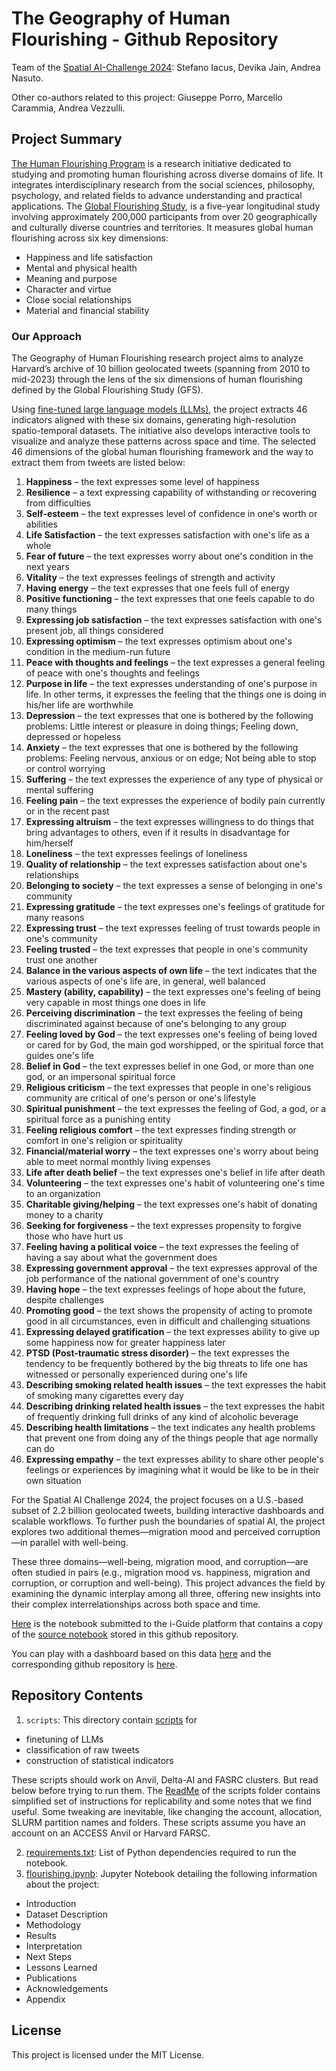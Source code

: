 # The Geography of Human Flourishing - Github Repository

Team of the [Spatial AI-Challenge 2024](https://i-guide.io/spatial-ai-challenge-2024/): Stefano Iacus, Devika Jain, Andrea Nasuto.

Other co-authors related to this project: Giuseppe Porro, Marcello Carammia, Andrea Vezzulli.

## Project Summary

[The Human Flourishing Program](https://hfh.fas.harvard.edu) is a research initiative dedicated to studying and promoting human flourishing across diverse domains of life. It integrates interdisciplinary research from the social sciences, philosophy, psychology, and related fields to advance understanding and practical applications. 
The [Global Flourishing Study](https://hfh.fas.harvard.edu/global-flourishing-study), is a five-year longitudinal study involving approximately 200,000 participants from over 20 geographically and culturally diverse countries and territories. It measures global human flourishing across six key dimensions:

- Happiness and life satisfaction
- Mental and physical health
- Meaning and purpose
- Character and virtue
- Close social relationships
- Material and financial stability

### Our Approach

The Geography of Human Flourishing research project aims to analyze Harvard’s archive of 10 billion geolocated tweets (spanning from 2010 to mid-2023) through the lens of the six dimensions of human flourishing defined by the Global Flourishing Study (GFS).

Using [fine-tuned large language models (LLMs)](https://arxiv.org/abs/2411.00890), the project extracts 46 indicators aligned with these six domains, generating high-resolution spatio-temporal datasets.  The initiative also develops interactive tools to visualize and analyze these patterns across space and time.
The selected 46 dimensions of the global human flourishing framework and the way to extract them from tweets are listed below:

1. **Happiness** – the text expresses some level of happiness  
2. **Resilience** – a text expressing capability of withstanding or recovering from difficulties  
3. **Self-esteem** – the text expresses level of confidence in one's worth or abilities  
4. **Life Satisfaction** – the text expresses satisfaction with one's life as a whole  
5. **Fear of future** – the text expresses worry about one's condition in the next years  
6. **Vitality** – the text expresses feelings of strength and activity  
7. **Having energy** – the text expresses that one feels full of energy  
8. **Positive functioning** – the text expresses that one feels capable to do many things  
9. **Expressing job satisfaction** – the text expresses satisfaction with one's present job, all things considered  
10. **Expressing optimism** – the text expresses optimism about one's condition in the medium-run future  
11. **Peace with thoughts and feelings** – the text expresses a general feeling of peace with one's thoughts and feelings  
12. **Purpose in life** – the text expresses understanding of one's purpose in life. In other terms, it expresses the feeling that the things one is doing in his/her life are worthwhile  
13. **Depression** – the text expresses that one is bothered by the following problems: Little interest or pleasure in doing things; Feeling down, depressed or hopeless  
14. **Anxiety** – the text expresses that one is bothered by the following problems: Feeling nervous, anxious or on edge; Not being able to stop or control worrying  
15. **Suffering** – the text expresses the experience of any type of physical or mental suffering  
16. **Feeling pain** – the text expresses the experience of bodily pain currently or in the recent past  
17. **Expressing altruism** – the text expresses willingness to do things that bring advantages to others, even if it results in disadvantage for him/herself  
18. **Loneliness** – the text expresses feelings of loneliness  
19. **Quality of relationship** – the text expresses satisfaction about one's relationships  
20. **Belonging to society** – the text expresses a sense of belonging in one's community  
21. **Expressing gratitude** – the text expresses one's feelings of gratitude for many reasons  
22. **Expressing trust** – the text expresses feeling of trust towards people in one's community  
23. **Feeling trusted** – the text expresses that people in one's community trust one another  
24. **Balance in the various aspects of own life** – the text indicates that the various aspects of one's life are, in general, well balanced  
25. **Mastery (ability, capability)** – the text expresses one's feeling of being very capable in most things one does in life  
26. **Perceiving discrimination** – the text expresses the feeling of being discriminated against because of one's belonging to any group  
27. **Feeling loved by God** – the text expresses one's feeling of being loved or cared for by God, the main god worshipped, or the spiritual force that guides one's life  
28. **Belief in God** – the text expresses belief in one God, or more than one god, or an impersonal spiritual force  
29. **Religious criticism** – the text expresses that people in one's religious community are critical of one's person or one's lifestyle  
30. **Spiritual punishment** – the text expresses the feeling of God, a god, or a spiritual force as a punishing entity  
31. **Feeling religious comfort** – the text expresses finding strength or comfort in one's religion or spirituality  
32. **Financial/material worry** – the text expresses one's worry about being able to meet normal monthly living expenses  
33. **Life after death belief** – the text expresses one's belief in life after death  
34. **Volunteering** – the text expresses one's habit of volunteering one's time to an organization  
35. **Charitable giving/helping** – the text expresses one's habit of donating money to a charity  
36. **Seeking for forgiveness** – the text expresses propensity to forgive those who have hurt us  
37. **Feeling having a political voice** – the text expresses the feeling of having a say about what the government does  
38. **Expressing government approval** – the text expresses approval of the job performance of the national government of one's country  
39. **Having hope** – the text expresses feelings of hope about the future, despite challenges  
40. **Promoting good** – the text shows the propensity of acting to promote good in all circumstances, even in difficult and challenging situations  
41. **Expressing delayed gratification** – the text expresses ability to give up some happiness now for greater happiness later 
42. **PTSD (Post-traumatic stress disorder)** – the text expresses the tendency to be frequently bothered by the big threats to life one has witnessed or personally experienced during one's life  
43. **Describing smoking related health issues** – the text expresses the habit of smoking many cigarettes every day  
44. **Describing drinking related health issues** – the text expresses the habit of frequently drinking full drinks of any kind of alcoholic beverage  
45. **Describing health limitations** – the text indicates any health problems that prevent one from doing any of the things people that age normally can do  
46. **Expressing empathy** – the text expresses ability to share other people's feelings or experiences by imagining what it would be like to be in their own situation  


For the Spatial AI Challenge 2024, the project focuses on a U.S.-based subset of 2.2 billion geolocated tweets, building interactive dashboards and scalable workflows. To further push the boundaries of spatial AI, the project explores two additional themes—migration mood and perceived corruption—in parallel with well-being.

These three domains—well-being, migration mood, and corruption—are often studied in pairs (e.g., migration mood vs. happiness, migration and corruption, or corruption and well-being). This project advances the field by examining the dynamic interplay among all three, offering new insights into their complex interrelationships across both space and time.

[Here](https://platform.i-guide.io/notebooks/e870ad3a-8c19-43e1-8323-fb8c39d12898) is the notebook submitted to the i-Guide platform that contains a copy of the [source notebook](flourishing.ipynb) stored in this github repository.

You can play with a dashboard based on this data [here](https://askdataverse.shinyapps.io/FlourishingMap/) and the corresponding github repository is [here](https://github.com/siacus/flourishingmap).

## Repository Contents

1. ```scripts```: This directory contain [scripts](./scripts) for

* finetuning of LLMs
* classification of raw tweets
* construction of statistical indicators

These scripts should work on Anvil, Delta-AI and FASRC clusters. But read below before trying to run them. The [ReadMe](https://github.com/siacus/flourishing-i-challenge/blob/main/scripts/ReadMe.md) of the scripts folder contains simplified set of instructions for replicability and some notes that we find useful. Some tweaking are inevitable, like changing the account, allocation, SLURM partition names and folders. These scripts assume you have an account on an ACCESS Anvil or Harvard FARSC.

2. [requirements.txt](./requirements.txt): List of Python dependencies required to run the notebook.
3. [flourishing.ipynb](./flourishing.ipynb): Jupyter Notebook detailing the following information about the project:

* Introduction
* Dataset Description
* Methodology
* Results
* Interpretation
* Next Steps
* Lessons Learned
* Publications
* Acknowledgements
* Appendix




## License

This project is licensed under the MIT License.



